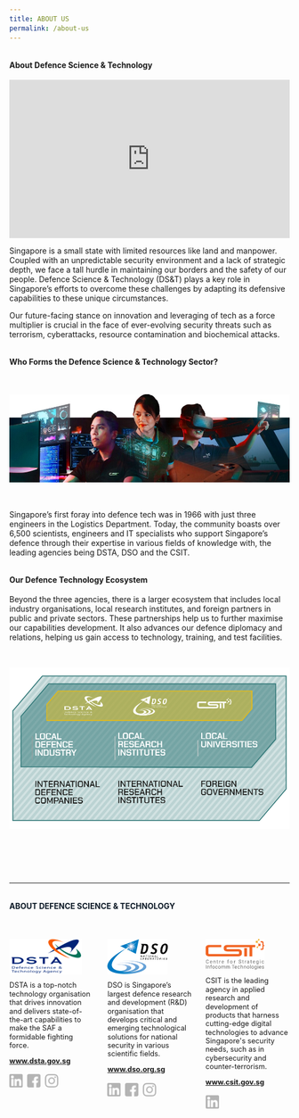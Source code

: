 ```yaml
---
title: ABOUT US
permalink: /about-us
---
```

<style>
	a[target="_blank"]:after,.float-buttons{
	display:none;}
</style>
<h4 style="font-weight:bold;margin-top:2rem;">About Defence Science & Technology</h4>
<style>.embed-container { position: relative; padding-bottom: 56.25%; height: 0; overflow: hidden; max-width: 100%; } .embed-container iframe, .embed-container object, .embed-container embed { position: absolute; top: 0; left: 0; width: 100%; height: 100%; }</style><div class='embed-container'><iframe src='https://www.youtube.com/embed/NzWd8bCxxBU' frameborder='0' allowfullscreen></iframe></div>
<p style="">Singapore is a small state with limited resources like land and manpower. Coupled with an unpredictable security environment and a lack of strategic depth, we face a tall hurdle in maintaining our borders and the safety of our people.  Defence Science & Technology (DS&T) plays a key role in Singapore’s efforts to overcome these challenges by adapting its defensive capabilities to these unique circumstances.</p>
<p>
Our future-facing stance on innovation and leveraging of tech as a force multiplier is crucial in the face 
of ever-evolving security threats such as terrorism, cyberattacks, resource contamination and 
biochemical attacks.  
	</p>
<h4 style="font-weight:bold;margin-top:2rem;">Who Forms the Defence Science & Technology Sector?</h4>
<img src="/images/about/About_Hero.jpg" style="margin:2rem 0;" />
<p>Singapore’s first foray into defence tech was in 1966 with just three engineers in the Logistics Department. Today, the community boasts over 6,500 scientists, engineers and IT specialists who support Singapore’s defence through their expertise in various fields of knowledge with, the leading agencies being DSTA, DSO and the CSIT. <p>
	
<h4 style="font-weight:bold;margin-top:2rem;">Our Defence Technology Ecosystem</h4>
<p>Beyond the three agencies, there is a larger ecosystem that includes local industry organisations, local research institutes, and foreign partners in public and private sectors. These partnerships help us to further maximise our capabilities development. It also advances our defence diplomacy and relations, helping us gain access to technology, training, and test facilities.  <p>
<img src="/images/about/WhatIsDTC.png" style="margin:2rem 0;" />
	
<br><br>
<hr>

<h4  style="font-weight:bold;margin-top:2rem;color:#0C1926;">ABOUT DEFENCE SCIENCE & TECHNOLOGY</h4>

<style>
	.dst-3-col{display:flex;justify-content:space-between;}
	.dst-col{display:flex;width:30%;flex-direction:column;}
	.dst-col img{
	width:fit-content;
	margin:2rem 0 0 0;
	}
	
	@media (max-width:767px){
	.dst-3-col{
		flex-direction:column;
	}
	
	.dst-col{
	width:100%;}
	}
	
	.social-icon{
	width:24px;
	height:24px;}
	
	.dst-3-col p, .dst-3-col a{
	font-size:0.8rem;line-height:1.2;
	}
	
	.dst-3-col a{
	font-weight:bold;
	}
	
	a.site-url{
	margin:0;
	}
	
	img.social-icon{
	margin-top:1rem;}
	
	.social{
	display:flex;}
	
	.social > a{
	margin:0 8px 0 0;
	}
	
</style>

<div class="dst-3-col">
	<div class="dst-col">
		<img src="/images/dsta-logo-DTCareers.png" style=""/>
			<p >DSTA is a top-notch technology organisation that drives innovation and delivers state-of-the-art capabilities to make the SAF a formidable fighting force.</p>
			<a href="https://www.dsta.gov.sg/home" target="_blank" class="site-url">www.dsta.gov.sg</a>
		<div class="social">
			<a href="https://www.linkedin.com/company/dsta/" target="_blank">
				<img src="/images/icons/linkedin.svg" class="social-icon" />
			</a>
			<a href="https://www.facebook.com/SingaporeDSTA" target="_blank">
				<img src="/images/icons/facebook.svg" class="social-icon" />
			</a>
			<a href="https://www.instagram.com/singaporedsta" target="_blank">
				<img src="/images/icons/instagram.svg" class="social-icon" />
			</a>
		</div>
	</div>
	<div class="dst-col">
		<img src="/images/dso-logo.png" style=""/>
			<p>DSO is Singapore’s largest defence research and development (R&D) organisation that develops critical and emerging technological solutions for national security in various scientific fields. 
</p>
			<a href="https://www.dso.org.sg" class="site-url" target="_blank">www.dso.org.sg</a>
		<div class="social">
			<a href="https://www.linkedin.com/company/dso-national-laboratories" target="_blank">
				<img src="/images/icons/linkedin.svg" class="social-icon" />
			</a>
			<a href="https://www.facebook.com/dso.sg/" target="_blank">
				<img src="/images/icons/facebook.svg" class="social-icon" />
			</a>
			<a href="https://www.instagram.com/discoverdso/" target="_blank">
				<img src="/images/icons/instagram.svg" class="social-icon" />
			</a>
		</div>
	</div>
	<div class="dst-col">
		<img src="/images/csit-logo.png" style=""/>
			<p>CSIT is the leading agency in applied research and development of products that harness cutting-edge digital technologies to advance Singapore's security needs, such as in cybersecurity and counter-terrorism.</p>
			<a href="https://www.csit.gov.sg" target="_blank" class="site-url">www.csit.gov.sg</a>
	<div class="social">
			<a href="https://www.linkedin.com/company/centre-for-strategic-infocomm-technologies/" target="_blank">
				<img src="/images/icons/linkedin.svg" class="social-icon" />
			</a>
		</div>
	</div>
	</div>
</div>